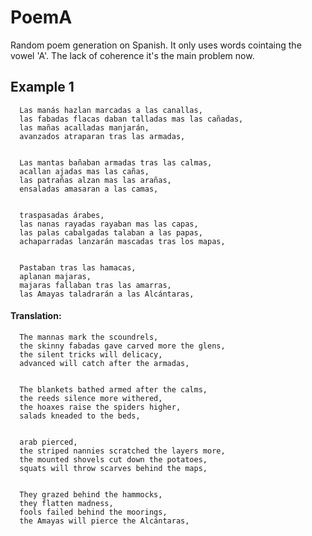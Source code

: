 # PoemA
Random poem generation on Spanish. It only uses words cointaing the vowel 'A'. The lack of coherence it's the main problem now.

## Example 1

      Las manás hazlan marcadas a las canallas,
      las fabadas flacas daban talladas mas las cañadas,
      las mañas acalladas manjarán,
      avanzados atraparan tras las armadas,


      Las mantas bañaban armadas tras las calmas,
      acallan ajadas mas las cañas,
      las patrañas alzan mas las arañas,
      ensaladas amasaran a las camas,


      traspasadas árabes,
      las nanas rayadas rayaban mas las capas,
      las palas cabalgadas talaban a las papas,
      achaparradas lanzarán mascadas tras los mapas,


      Pastaban tras las hamacas,
      aplanan majaras,
      majaras fallaban tras las amarras,
      las Amayas taladrarán a las Alcántaras,


#### Translation:

      The mannas mark the scoundrels,
      the skinny fabadas gave carved more the glens,
      the silent tricks will delicacy,
      advanced will catch after the armadas,


      The blankets bathed armed after the calms,
      the reeds silence more withered,
      the hoaxes raise the spiders higher,
      salads kneaded to the beds,


      arab pierced,
      the striped nannies scratched the layers more,
      the mounted shovels cut down the potatoes,
      squats will throw scarves behind the maps,


      They grazed behind the hammocks,
      they flatten madness,
      fools failed behind the moorings,
      the Amayas will pierce the Alcántaras,

